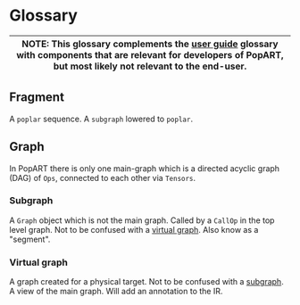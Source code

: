 # Glossary

| **NOTE**: This glossary complements the [user guide](../user_guide/glossary.rst) glossary with components that are relevant for developers of PopART, but most likely not relevant to the end-user. |
| --- |

## Fragment

A `poplar` sequence.
A `subgraph` lowered to `poplar`.

## Graph

In PopART there is only one main-graph which is a directed acyclic graph (DAG) of `Ops`, connected to each other via `Tensors`.

### Subgraph

A `Graph` object which is not the main graph.
Called by a `CallOp` in the top level graph.
Not to be confused with a [virtual graph](#virtual-graph).
Also know as a "segment".

### Virtual graph

A graph created for a physical target.
Not to be confused with a [subgraph](#subgraph).
A view of the main graph.
Will add an annotation to the IR.